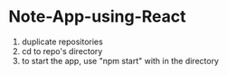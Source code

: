 # Note-App-using-React
1. duplicate repositories
2. cd to repo's directory
3. to start the app, use "npm start" with in the directory
